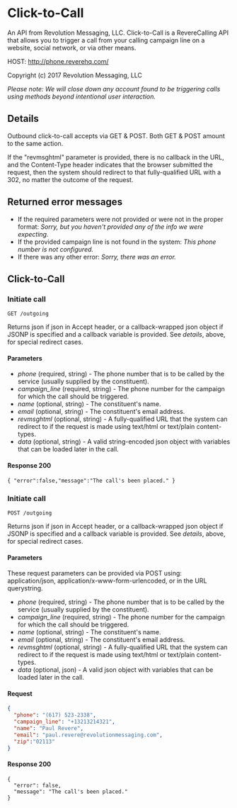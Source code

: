 # Click-to-Call

An API from Revolution Messaging, LLC. Click-to-Call is a RevereCalling API that allows you to trigger a call from your calling campaign line on a website, social network, or via other means.

HOST: http://phone.reverehq.com/

Copyright (c) 2017 Revolution Messaging, LLC

*_Please note_: We will close down any account found to be triggering calls using methods beyond intentional user interaction.*

## Details

Outbound click-to-call accepts via GET & POST. Both GET & POST amount to the same action.

If the "revmsghtml" parameter is provided, there is no callback in the URL, and the Content-Type header indicates that the browser submitted the request, then the system should redirect to that fully-qualified URL with a 302, no matter the outcome of the request.

## Returned error messages

* If the required parameters were not provided or were not in the proper format: _Sorry, but you haven't provided any of the info we were expecting._
* If the provided campaign line is not found in the system: _This phone number is not configured._
* If there was any other error: _Sorry, there was an error._

## Click-to-Call

### Initiate call

```
GET /outgoing
```

Returns json if json in Accept header, or a callback-wrapped json object if JSONP is specified and a callback variable is provided. See _details_, above, for special redirect cases.

#### Parameters

- *phone* (required, string) - The phone number that is to be called by the service (usually supplied by the constituent).
- *campaign_line* (required, string) - The phone number for the campaign for which the call should be triggered.
- *name* (optional, string) - The constituent's name.
- *email* (optional, string) - The constituent's email address.
- *revmsghtml* (optional, string) - A fully-qualified URL that the system can redirect to if the request is made using text/html or text/plain content-types.
- *data* (optional, string) - A valid string-encoded json object with variables that can be loaded later in the call.

#### Response 200

```
{ "error":false,"message":"The call's been placed." }
```

### Initiate call

```
POST /outgoing
```

Returns json if json in Accept header, or a callback-wrapped json object if JSONP is specified and a callback variable is provided. See _details_, above, for special redirect cases.

#### Parameters

These request parameters can be provided via POST using: application/json, application/x-www-form-urlencoded, or in the URL querystring.

- *phone* (required, string) - The phone number that is to be called by the service (usually supplied by the constituent).
- *campaign_line* (required, string) - The phone number for the campaign for which the call should be triggered.
- *name* (optional, string) - The constituent's name.
- *email* (optional, string) - The constituent's email address.
- *revmsghtml* (optional, string) - A fully-qualified URL that the system can redirect to if the request is made using text/html or text/plain content-types.
- *data* (optional, json) - A valid json object with variables that can be loaded later in the call.

#### Request

```json
{
  "phone": "(617) 523-2338",
  "campaign_line": "+13213214321",
  "name": "Paul Revere",
  "email": "paul.revere@revolutionmessaging.com",
  "zip":"02113"
}
```

#### Response 200

```
{
  "error": false,
  "message": "The call's been placed."
}
```
